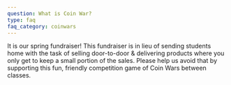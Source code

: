 ```yaml
---
question: What is Coin War?
type: faq
faq_category: coinwars
---
```

It is our spring fundraiser! This fundraiser is in lieu of sending students home with the task of selling door-to-door & delivering products where you only get to keep a small portion of the sales.  Please help us avoid that by supporting this fun, friendly competition game of Coin Wars between classes.